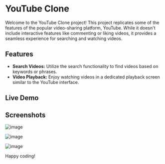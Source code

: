 # YouTube Clone

Welcome to the YouTube Clone project! This project replicates some of the features of the popular video-sharing platform, YouTube. While it doesn't include interactive features like commenting or liking videos, it provides a seamless experience for searching and watching videos.

## Features

- **Search Videos:** Utilize the search functionality to find videos based on keywords or phrases.
- **Video Playback:** Enjoy watching videos in a dedicated playback screen similar to the YouTube interface.

## Live Demo
 

## Screenshots

![image](https://github.com/lordbakyarou/YoutubeClone/assets/70631103/855c4f56-56ce-40b5-97ca-9c24f06d59f6)

![image](https://github.com/lordbakyarou/YoutubeClone/assets/70631103/df1a0f3d-0783-4441-9c76-e924f43b00b3)

![image](https://github.com/lordbakyarou/YoutubeClone/assets/70631103/c0d9c4b6-f5b8-4a19-993e-73aea9be265d)




Happy coding!
